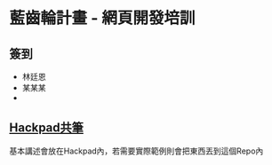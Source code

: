 # 藍齒輪計畫 - 網頁開發培訓

## 簽到
* 林廷恩
* 某某某
* 

## [Hackpad共筆](https://nctubluegear.hackpad.com/--jc4H7d2qLll)
基本講述會放在Hackpad內，若需要實際範例則會把東西丟到這個Repo內
